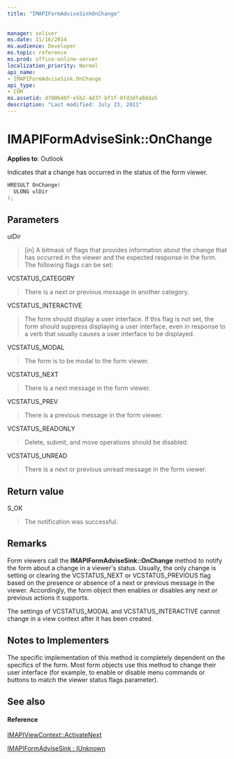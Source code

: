 ```yaml
---
title: "IMAPIFormAdviseSinkOnChange"
 
 
manager: soliver
ms.date: 11/16/2014
ms.audience: Developer
ms.topic: reference
ms.prod: office-online-server
localization_priority: Normal
api_name:
- IMAPIFormAdviseSink.OnChange
api_type:
- COM
ms.assetid: d700b40f-e5b2-4d37-bf1f-8fd3dfa0dda5
description: "Last modified: July 23, 2011"
---
```


# IMAPIFormAdviseSink::OnChange

  
  
**Applies to**: Outlook 
  
Indicates that a change has occurred in the status of the form viewer. 
  
```cpp
HRESULT OnChange(
  ULONG ulDir
);
```

## Parameters

 _ulDir_
  
> [in] A bitmask of flags that provides information about the change that has occurred in the viewer and the expected response in the form. The following flags can be set:
    
VCSTATUS_CATEGORY 
  
> There is a next or previous message in another category. 
    
VCSTATUS_INTERACTIVE 
  
> The form should display a user interface. If this flag is not set, the form should suppress displaying a user interface, even in response to a verb that usually causes a user interface to be displayed. 
    
VCSTATUS_MODAL 
  
> The form is to be modal to the form viewer. 
    
VCSTATUS_NEXT 
  
> There is a next message in the form viewer. 
    
VCSTATUS_PREV 
  
> There is a previous message in the form viewer. 
    
VCSTATUS_READONLY 
  
> Delete, submit, and move operations should be disabled. 
    
VCSTATUS_UNREAD 
  
> There is a next or previous unread message in the form viewer.
    
## Return value

S_OK 
  
> The notification was successful.
    
## Remarks

Form viewers call the **IMAPIFormAdviseSink::OnChange** method to notify the form about a change in a viewer's status. Usually, the only change is setting or clearing the VCSTATUS_NEXT or VCSTATUS_PREVIOUS flag based on the presence or absence of a next or previous message in the viewer. Accordingly, the form object then enables or disables any next or previous actions it supports. 
  
The settings of VCSTATUS_MODAL and VCSTATUS_INTERACTIVE cannot change in a view context after it has been created.
  
## Notes to Implementers

The specific implementation of this method is completely dependent on the specifics of the form. Most form objects use this method to change their user interface (for example, to enable or disable menu commands or buttons to match the viewer status flags parameter).
  
## See also

#### Reference

[IMAPIViewContext::ActivateNext](imapiviewcontext-activatenext.md)
  
[IMAPIFormAdviseSink : IUnknown](imapiformadvisesinkiunknown.md)

